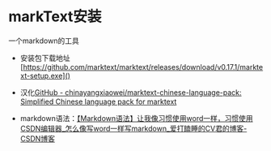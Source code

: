 # markText安装

一个markdown的工具

- 安装包下载地址[https://github.com/marktext/marktext/releases/download/v0.17.1/marktext-setup.exe]()

- 汉化[GitHub - chinayangxiaowei/marktext-chinese-language-pack: Simplified Chinese language pack for marktext](https://github.com/chinayangxiaowei/marktext-chinese-language-pack)

- markdown语法：[【Markdown语法】让我像习惯使用word一样，习惯使用CSDN编辑器_怎么像写word一样写markdown_爱打瞌睡的CV君的博客-CSDN博客](https://blog.csdn.net/qq_44921056/article/details/122675456)
